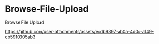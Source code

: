 # Browse-File-Upload
Browse File Upload


https://github.com/user-attachments/assets/ecdb9397-ab0a-4d0c-a149-cb5910305ab3

